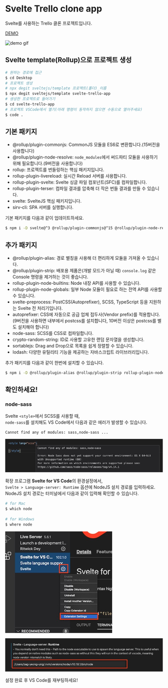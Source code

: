 # Svelte Trello clone app

Svelte를 사용하는 Trello 클론 프로젝트입니다.

[DEMO](https://boring-agnesi-165a0d.netlify.app/)

![demo gif](https://github.com/HeropCode/Svelte-Trello-app/blob/master/assets/svelte-trello-example.gif)

## Svelte template(Rollup)으로 프로젝트 생성

```bash
# 원하는 경로에 접근
$ cd Desktop
# 프로젝트 생성
# npx degit sveltejs/template 프로젝트(폴더)_이름
$ npx degit sveltejs/template svelte-trello-app
# 생성한 프로젝트로 들어가기
$ cd svelte-trello-app
# 프로젝트 VSCode에서 열기(아래 명령이 동작하지 않으면 수동으로 열어주세요)
$ code .
```

## 기본 패키지

- @rollup/plugin-commonjs: CommonJS 모듈을 ES6로 변환합니다.(15버전을 사용합니다)
- @rollup/plugin-node-resolve: `node_modules`에서 써드파티 모듈을 사용하기 위해 필요합니다.(9버전을 사용합니다)
- rollup: 프로젝트를 번들링하는 핵심 패키지입니다.
- rollup-plugin-livereload: 실시간 Reload 서버를 사용합니다.
- rollup-plugin-svelte: Svelte 싱글 파일 컴포넌트(SFC)를 컴파일합니다.
- rollup-plugin-terser: 컴파일 결과를 압축해 더 작은 번들 결과를 만들 수 있습니다.
- svelte: SvelteJS 핵심 패키지입니다.
- sirv-cli: SPA 서버를 실행합니다.

기본 패키지를 다음과 같이 업데이트하세요.

```bash
$ npm i -D svelte@^3 @rollup/plugin-commonjs@^15 @rollup/plugin-node-resolve@^9
```

## 추가 패키지

- @rollup/plugin-alias: 경로 별칭을 사용해 더 편리하게 모듈을 가져올 수 있습니다.
- @rollup/plugin-strip: 배포용 제품은(개발 모드가 아닐 때) `console.log` 같은 Console 명령을 제거하는 것이 좋습니다.
- rollup-plugin-node-builtins: Node 내장 API를 사용할 수 있습니다.
- rollup-plugin-node-globals: 일부 Node 모듈이 필요로 하는 전역 API를 사용할 수 있습니다.
- svelte-preprocess: PostCSS(Autoprefixer), SCSS, TypeScript 등을 지원하는 Svelte 전 처리기입니다.
- autoprefixer: CSS에 자동으로 공급 업체 접두사(Vendor prefix)를 적용합니다.(9버전을 사용하면 내부에서 postcss를 설치합니다, 10버전 이상은 postcss를 별도 설치해야 합니다)
- node-sass: SCSS를 CSS로 컴파일합니다.
- crypto-random-string: ID로 사용할 고유한 랜덤 문자열을 생성합니다.
- sortablejs: Drag and Drop으로 목록을 쉽게 정렬할 수 있습니다.
- lodash: 다양한 유틸리티 기능을 제공하는 자바스크립트 라이브러리입니다.

추가 패키지를 다음과 같이 한번에 설치할 수 있습니다.

```bash
$ npm i -D @rollup/plugin-alias @rollup/plugin-strip rollup-plugin-node-builtins rollup-plugin-node-globals svelte-preprocess autoprefixer@^9 node-sass crypto-random-string sortablejs lodash
```

## 확인하세요!

### node-sass

Svelte `<style>`에서 SCSS를 사용할 때,<br />
`node-sass`를 설치해도 VS Code에서 다음과 같은 에러가 발생할 수 있습니다.

```error
Cannot find any of modules: sass,node-sass ...
```

![Cannot find node-sass module](https://github.com/HeropCode/Svelte-Trello-app/blob/master/assets/issue1-cannot-find-module-node-sass.jpg)

확장 프로그램 **Svelte for VS Code**의 환경설정에서,<br />
`Svelte > Language-server: Runtime` 옵션에 NodeJS 설치 경로를 입력하세요.<br />
NodeJS 설치 경로는 터미널에서 다음과 같이 입력해 확인할 수 있습니다.

```bash
# for Mac
$ which node

# for Windows
$ where node
``` 

![Svelte for VS Code extension settings](https://github.com/HeropCode/Svelte-Trello-app/blob/master/assets/issue1-svelte-for-vs-code-extension-settings.jpg)

![Svelte language server: runtime](https://github.com/HeropCode/Svelte-Trello-app/blob/master/assets/issue1-language-server-runtime.jpg)

설정 완료 후 VS Code를 재부팅하세요!
